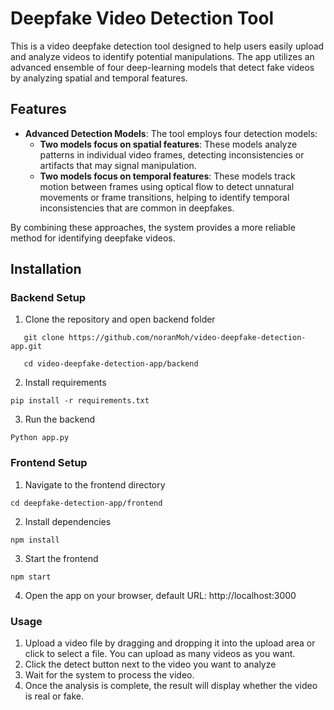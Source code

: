 # Deepfake Video Detection Tool

This is a video deepfake detection tool designed to help users easily upload and analyze videos to identify potential manipulations. The app utilizes an advanced ensemble of four deep-learning models that detect fake videos by analyzing spatial and temporal features.

## Features

- **Advanced Detection Models**: The tool employs four detection models:
  - **Two models focus on spatial features**: These models analyze patterns in individual video frames, detecting inconsistencies or artifacts that may signal manipulation.
  - **Two models focus on temporal features**: These models track motion between frames using optical flow to detect unnatural movements or frame transitions, helping to identify temporal inconsistencies that are common in deepfakes.

By combining these approaches, the system provides a more reliable method for identifying deepfake videos.

## Installation

### Backend Setup

1. Clone the repository and open backend folder

```
   git clone https://github.com/noranMoh/video-deepfake-detection-app.git
```
```
   cd video-deepfake-detection-app/backend
```
2. Install requirements
```
pip install -r requirements.txt
```
3. Run the backend
```
Python app.py
```

### Frontend Setup

1. Navigate to the frontend directory 

```
cd deepfake-detection-app/frontend
```
2. Install dependencies

```
npm install
```
3. Start the frontend

```
npm start
```
4. Open the app on your browser, default URL: http://localhost:3000

### Usage

1. Upload a video file by dragging and dropping it into the upload area or click to select a file. You can upload as many videos as you want.
2. Click the detect button next to the video you want to analyze
3. Wait for the system to process the video.
4. Once the analysis is complete, the result will display whether the video is real or fake.


